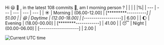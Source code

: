 Hi :smiley: :wave:   , in the latest 108 commits :bug:, am I morning person ?
| | | | |%|
| --- | --- | --- | --- | --- |
| :sunny: | Morning | (06.00-12.00] | [**********----------] | 51.00 |
| :satisfied: | Daytime | (12.00-18.00] | [*-------------------] | 6.00 |
| :moon: | Evening | (18.00-00.00] | [********------------] | 41.00 |
| :sleeping: | Night | (00.00-06.00] | [--------------------] | 2.00 |

![Current UTC time](https://jojoee.jojoee.com/api/utcnowgif?utcnow)
